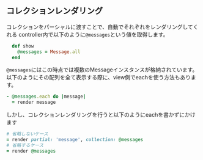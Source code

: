 ## コレクションレンダリング
コレクションをパーシャルに渡すことで、自動でそれぞれをレンダリングしてくれる
controller内で以下のように`@messages`という値を取得します。

```rb
  def show
    @messages = Message.all
  end
```

`@messages`にはこの時点では複数のMessageインスタンスが格納されています。
以下のようにその配列を全て表示する際に、view側でeachを使う方法もあります。

```rb
- @messages.each do |message|
  = render message
```

しかし、コレクションレンダリングを行うと以下のようにeachを書かずにかけます

```rb
# 省略しないケース
= render partial: 'message', collection: @messages
# 省略するケース
= render @messages
```
